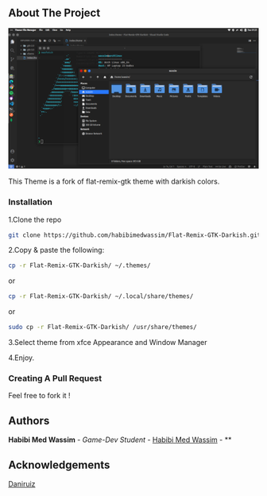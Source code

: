 ## About The Project

![Screen Shot](https://github.com/habibimedwassim/Flat-Remix-GTK-Darkish/blob/main/Screenshot.png?raw=true)

This Theme is a fork of flat-remix-gtk theme with darkish colors.

### Installation

1.Clone the repo

```sh
git clone https://github.com/habibimedwassim/Flat-Remix-GTK-Darkish.git
```

2.Copy & paste the following:

```sh
cp -r Flat-Remix-GTK-Darkish/ ~/.themes/
```

or

```sh
cp -r Flat-Remix-GTK-Darkish/ ~/.local/share/themes/
```

or

```sh
sudo cp -r Flat-Remix-GTK-Darkish/ /usr/share/themes/
```

3.Select theme from xfce Appearance and Window Manager

4.Enjoy.

### Creating A Pull Request

Feel free to fork it !

## Authors

**Habibi Med Wassim** - _Game-Dev Student_ - [Habibi Med Wassim](https://github.com/habibimedwassim) - \*\*

## Acknowledgements

[Daniruiz](https://github.com/daniruiz)
